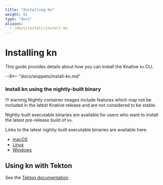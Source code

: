 ```yaml
---
title: "Installing kn"
weight: 02
type: "docs"
aliases:
  - /docs/install/install-kn
---
```


# Installing kn

This guide provides details about how you can install the Knative `kn` CLI.

--8<-- "docs/snippets/install-kn.md"

### Install kn using the nightly-built binary
!!! warning
    Nightly container images include features which may not be included in the latest Knative release and are not considered to be stable.


Nightly-built executable binaries are available for users who want to install the latest pre-release build of `kn`.

Links to the latest nightly-built executable binaries are available here:

- <a href="https://storage.googleapis.com/knative-nightly/client/latest/kn-darwin-amd64" target="_blank">macOS</a>
- <a href="https://storage.googleapis.com/knative-nightly/client/latest/kn-linux-amd64" target="_blank">Linux</a>
- <a href="https://storage.googleapis.com/knative-nightly/client/latest/kn-windows-amd64.exe" target="_blank">Windows</a>

## Using kn with Tekton

See the <a href="http://hub.tekton.dev/tekton/task/kn" target="_blank">Tekton documentation</a>.
